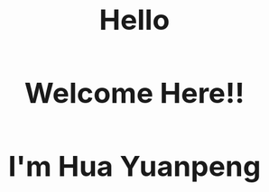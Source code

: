 <!DOCTYPE html>
<html lang="en">
<head>
    <meta charset="UTF-8">
    <title>Document</title>
    <style type="text/css">
        h1{
            text-align: center;
            font-size: 50px;
        }
    </style>
</head>
<body>
    <h1>Hello</h1>
    <h1>Welcome Here!!</h1>
    <h1>I'm Hua Yuanpeng</h1>
</body>
</html>
